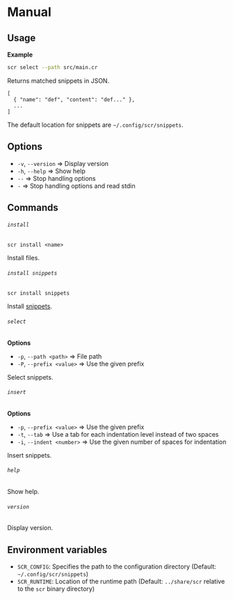 # Manual

## Usage

**Example**

``` sh
scr select --path src/main.cr
```

Returns matched snippets in JSON.

```
[
  { "name": "def", "content": "def..." },
  ...
]
```

The default location for snippets are `~/.config/scr/snippets`.

## Options

- `-v`, `--version` ⇒ Display version
- `-h`, `--help` ⇒ Show help
- `--` ⇒ Stop handling options
- `-` ⇒ Stop handling options and read stdin

## Commands

###### `install`

```
scr install <name>
```

Install files.

###### `install snippets`

```
scr install snippets
```

Install [snippets][built-in snippets].

[Built-in snippets]: ../share/scr/snippets

###### `select`

**Options**

- `-p`, `--path <path>` ⇒ File path
- `-P`, `--prefix <value>` ⇒ Use the given prefix

Select snippets.

###### `insert`

**Options**

- `-p`, `--prefix <value>` ⇒ Use the given prefix
- `-t`, `--tab` ⇒ Use a tab for each indentation level instead of two spaces
- `-i`, `--indent <number>` ⇒ Use the given number of spaces for indentation

Insert snippets.

###### `help`

Show help.

###### `version`

Display version.

## Environment variables

- `SCR_CONFIG`: Specifies the path to the configuration directory (Default: `~/.config/scr/snippets`)
- `SCR_RUNTIME`: Location of the runtime path (Default: `../share/scr` relative to the `scr` binary directory)
